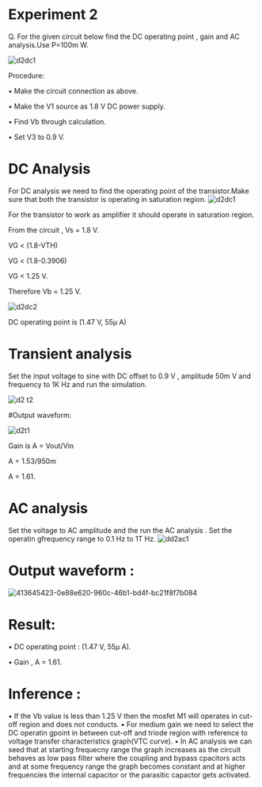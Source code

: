 # Experiment 2
Q. For the given circuit below find the DC operating point , gain and AC analysis.Use P=100m W.

![d2dc1](https://github.com/user-attachments/assets/3f261abd-339e-4f7e-a149-4adbe63c4417)

Procedure:

• Make the circuit connection as above.

• Make the V1 source as 1.8 V DC power supply.

• Find Vb through calculation.

• Set V3 to 0.9 V.

# DC Analysis

For DC analysis we need to find the operating point of the transistor.Make sure that both the transistor is operating in saturation region.
![d2dc1](https://github.com/user-attachments/assets/3f261abd-339e-4f7e-a149-4adbe63c4417)

For the transistor to work as amplifier it should operate in saturation region. 

From the circuit , Vs = 1.8 V.

VG < (1.8-VTH) 

VG < (1.8-0.3906) 

VG < 1.25 V.

Therefore Vb = 1.25 V.

![d2dc2](https://github.com/user-attachments/assets/3bb05d9a-8683-4c97-9598-78e15bc9d419)

DC operating point is (1.47 V, 55µ A)

# Transient analysis

Set the input voltage to sine with DC offset to 0.9 V , amplitude 50m V and frequency to 1K Hz and run the simulation.

![d2 t2](https://github.com/user-attachments/assets/f442237b-29c5-4b82-848d-9c1887a7331a)

#Output waveform:

![d2t1](https://github.com/user-attachments/assets/02b180ed-1e04-49b2-8616-b946722c3534)

Gain is A = Vout/Vin

A = 1.53/950m

A = 1.61.

# AC analysis

Set the voltage to AC amplitude and the run the AC analysis . Set the operatin gfrequency range to 0.1 Hz to 1T Hz.
![dd2ac1](https://github.com/user-attachments/assets/128406c0-d186-48ea-870b-21cb48206e3a)

# Output waveform :

![413645423-0e88e620-960c-46b1-bd4f-bc21f8f7b084](https://github.com/user-attachments/assets/0b09c1c0-c7b9-4123-8668-a7e61f766cbc)

# Result:

• DC operating point : (1.47 V, 55µ A).

• Gain , A = 1.61.

# Inference : 

• If the Vb value is less than 1.25 V then the mosfet M1 will operates in cut-off region and does not conducts.
• For medium gain we need to select the DC operatin gpoint in between cut-off and triode region with reference to voltage transfer characteristics graph(VTC curve).
• In AC analysis we can seed that at starting frequecny range the graph increases as the circuit behaves as low pass filter where the coupling and bypass cpacitors acts and at some frequency range the graph becomes constant and at higher frequencies the internal capacitor or the parasitic capactor gets activated.

